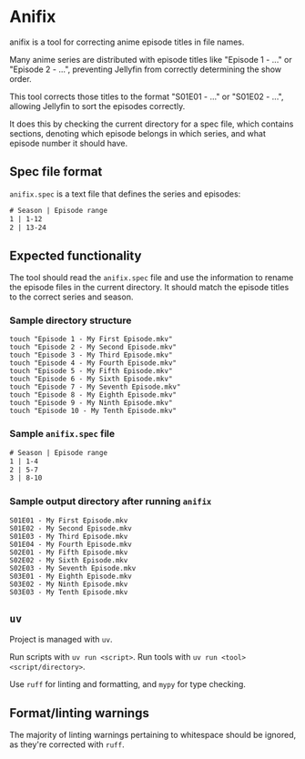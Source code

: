 # Anifix

anifix is a tool for correcting anime episode titles in file names.

Many anime series are distributed with episode titles like "Episode 1 - ..." or "Episode 2 - ...", preventing Jellyfin from correctly determining the show order.

This tool corrects those titles to the format "S01E01 - ..." or "S01E02 - ...", allowing Jellyfin to sort the episodes correctly.

It does this by checking the current directory for a spec file, which contains sections, denoting which episode belongs in which series, and what episode number it should have.

## Spec file format

`anifix.spec` is a text file that defines the series and episodes:

```txt
# Season | Episode range
1 | 1-12
2 | 13-24
```

## Expected functionality

The tool should read the `anifix.spec` file and use the information to rename the episode files in the current directory. It should match the episode titles to the correct series and season.

### Sample directory structure

```
touch "Episode 1 - My First Episode.mkv"
touch "Episode 2 - My Second Episode.mkv"
touch "Episode 3 - My Third Episode.mkv"
touch "Episode 4 - My Fourth Episode.mkv"
touch "Episode 5 - My Fifth Episode.mkv"
touch "Episode 6 - My Sixth Episode.mkv"
touch "Episode 7 - My Seventh Episode.mkv"
touch "Episode 8 - My Eighth Episode.mkv"
touch "Episode 9 - My Ninth Episode.mkv"
touch "Episode 10 - My Tenth Episode.mkv"
```

### Sample `anifix.spec` file

```txt
# Season | Episode range
1 | 1-4
2 | 5-7
3 | 8-10
```

### Sample output directory after running `anifix`

```
S01E01 - My First Episode.mkv
S01E02 - My Second Episode.mkv
S01E03 - My Third Episode.mkv
S01E04 - My Fourth Episode.mkv
S02E01 - My Fifth Episode.mkv
S02E02 - My Sixth Episode.mkv
S02E03 - My Seventh Episode.mkv
S03E01 - My Eighth Episode.mkv
S03E02 - My Ninth Episode.mkv
S03E03 - My Tenth Episode.mkv
```

## `uv`

Project is managed with `uv`.

Run scripts with `uv run <script>`.
Run tools with `uv run <tool> <script/directory>`.

Use `ruff` for linting and formatting, and `mypy` for type checking.

## Format/linting warnings

The majority of linting warnings pertaining to whitespace should be ignored, as they're corrected with `ruff`.

```

```
